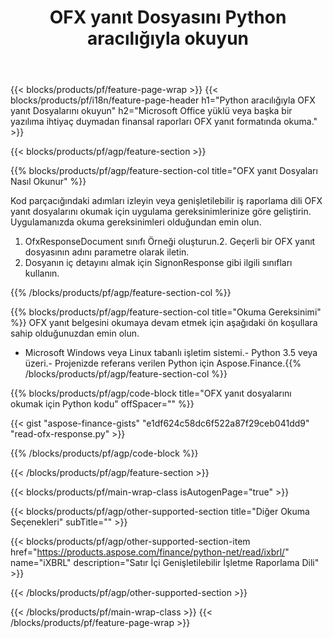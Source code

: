﻿---
title: OFX yanıt Dosyasını Python aracılığıyla okuyun
description: OFX yanıt dosyası okuması için örnek kod. Python tabanlı uygulamalarda toplu OFX yanıt dosyalarını okumak için API örnek kodunu kullanın. 
url: /tr/python-net/read/ofx-response/
family: finance
platformtag: python
feature: read
informat: OFX response
outformat: 
otherformats: 
---
{{< blocks/products/pf/feature-page-wrap >}}
{{< blocks/products/pf/i18n/feature-page-header h1="Python aracılığıyla OFX yanıt Dosyalarını okuyun" h2="Microsoft Office yüklü veya başka bir yazılıma ihtiyaç duymadan finansal raporları OFX yanıt formatında okuma." >}}

{{< blocks/products/pf/agp/feature-section >}}

{{% blocks/products/pf/agp/feature-section-col title="OFX yanıt Dosyaları Nasıl Okunur" %}}

Kod parçacığındaki adımları izleyin veya genişletilebilir iş raporlama dili OFX yanıt dosyalarını okumak için uygulama gereksinimlerinize göre geliştirin. Uygulamanızda okuma gereksinimleri olduğundan emin olun.

1. OfxResponseDocument sınıfı Örneği oluşturun.2. Geçerli bir OFX yanıt dosyasının adını parametre olarak iletin.
3. Dosyanın iç detayını almak için SignonResponse gibi ilgili sınıfları kullanın.

{{% /blocks/products/pf/agp/feature-section-col %}}

{{% blocks/products/pf/agp/feature-section-col title="Okuma Gereksinimi" %}}
OFX yanıt belgesini okumaya devam etmek için aşağıdaki ön koşullara sahip olduğunuzdan emin olun. 
- Microsoft Windows veya Linux tabanlı işletim sistemi.- Python 3.5 veya üzeri.- Projenizde referans verilen Python için Aspose.Finance.{{% /blocks/products/pf/agp/feature-section-col %}}

{{% blocks/products/pf/agp/code-block title="OFX yanıt dosyalarını okumak için Python kodu" offSpacer="" %}}

{{< gist "aspose-finance-gists" "e1df624c58dc6f522a87f29ceb041dd9" "read-ofx-response.py" >}}

{{% /blocks/products/pf/agp/code-block %}}

{{< /blocks/products/pf/agp/feature-section >}}

{{< blocks/products/pf/main-wrap-class isAutogenPage="true" >}}

{{< blocks/products/pf/agp/other-supported-section title="Diğer Okuma Seçenekleri" subTitle="" >}}

{{< blocks/products/pf/agp/other-supported-section-item href="https://products.aspose.com/finance/python-net/read/ixbrl/" name="iXBRL" description="Satır İçi Genişletilebilir İşletme Raporlama Dili" >}}

{{< /blocks/products/pf/agp/other-supported-section >}}

{{< /blocks/products/pf/main-wrap-class >}}
{{< /blocks/products/pf/feature-page-wrap >}}